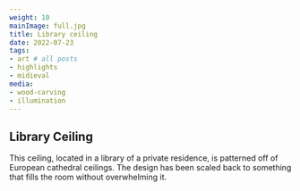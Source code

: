 ```yaml
---
weight: 10
mainImage: full.jpg
title: Library ceiling
date: 2022-07-23
tags:
- art # all posts
- highlights
- midieval
media:
- wood-carving
- illumination
---
```


## Library Ceiling

This ceiling, located in a library of a private residence, is patterned off of European cathedral ceilings. The design has been scaled back to something that fills the room without overwhelming it.
